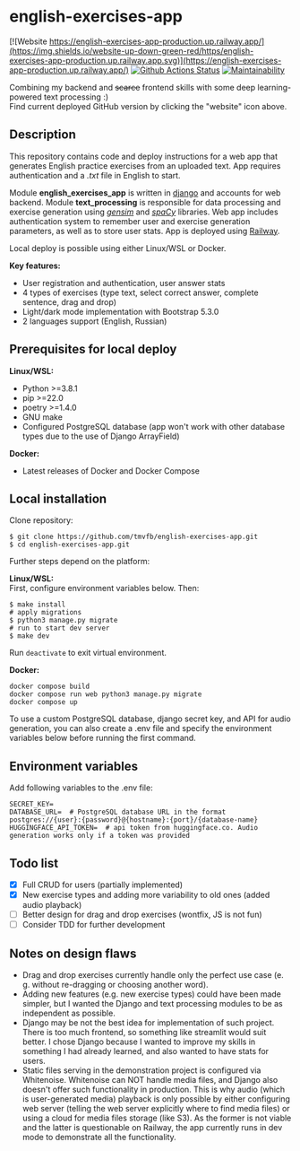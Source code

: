 # english-exercises-app

[![Website https://english-exercises-app-production.up.railway.app/](https://img.shields.io/website-up-down-green-red/https/english-exercises-app-production.up.railway.app.svg)](https://english-exercises-app-production.up.railway.app/)
[![Github Actions Status](https://github.com/tmvfb/english-exercises-app/workflows/Python%20CI/badge.svg)](https://github.com/tmvfb/english-exercises-app/actions)
[![Maintainability](https://api.codeclimate.com/v1/badges/620bb3a35893a3f0e87e/maintainability)](https://codeclimate.com/github/tmvfb/english-exercises-app/maintainability)  

Combining my backend and <s>scarce</s> frontend skills with some deep learning-powered text processing :)  
Find current deployed GitHub version by clicking the "website" icon above.

## Description
This repository contains code and deploy instructions for a web app that generates English practice exercises from an uploaded text. App requires authentication and a *.txt* file in English to start.   
  
Module **english_exercises_app** is written in [django](https://github.com/django/django) and accounts for web backend. Module **text_processing** is responsible for data processing and exercise generation using [*gensim*](https://github.com/RaRe-Technologies/gensim) and [*spaCy*](https://github.com/explosion/spaCy) libraries. Web app includes authentication system to remember user and exercise generation parameters, as well as to store user stats. App is deployed using [Railway](https://railway.app/).
  
Local deploy is possible using either Linux/WSL or Docker.
  
**Key features:**
* User registration and authentication, user answer stats
* 4 types of exercises (type text, select correct answer, complete sentence, drag and drop)
* Light/dark mode implementation with Bootstrap 5.3.0
* 2 languages support (English, Russian)

## Prerequisites for local deploy
**Linux/WSL:**  
* Python >=3.8.1
* pip >=22.0
* poetry >=1.4.0
* GNU make
* Configured PostgreSQL database (app won't work with other database types due to the use of Django ArrayField)
  
**Docker:**  
* Latest releases of Docker and Docker Compose

## Local installation
Clone repository:
```
$ git clone https://github.com/tmvfb/english-exercises-app.git
$ cd english-exercises-app.git 
```
Further steps depend on the platform:
   
**Linux/WSL:**  
First, configure environment variables below. Then:
```
$ make install
# apply migrations
$ python3 manage.py migrate
# run to start dev server
$ make dev
```
Run `deactivate` to exit virtual environment.
  
**Docker:**  
```
docker compose build
docker compose run web python3 manage.py migrate
docker compose up
```
To use a custom PostgreSQL database, django secret key, and API for audio generation, you can also create a .env file and specify the environment variables below before running the first command.  

## Environment variables
Add following variables to the .env file:
```
SECRET_KEY=
DATABASE_URL=  # PostgreSQL database URL in the format postgres://{user}:{password}@{hostname}:{port}/{database-name}
HUGGINGFACE_API_TOKEN=  # api token from huggingface.co. Audio generation works only if a token was provided
```

## Todo list
* [x] Full CRUD for users (partially implemented)  
* [x] New exercise types and adding more variability to old ones (added audio playback)  
* [ ] Better design for drag and drop exercises (wontfix, JS is not fun)  
* [ ] Consider TDD for further development  

## Notes on design flaws
* Drag and drop exercises currently handle only the perfect use case (e. g. without re-dragging or choosing another word).
* Adding new features (e.g. new exercise types) could have been made simpler, but I wanted the Django and text processing modules to be as independent as possible.
* Django may be not the best idea for implementation of such project. There is too much frontend, so something like streamlit would suit better. I chose Django because I wanted to improve my skills in something I had already learned, and also wanted to have stats for users.
* Static files serving in the demonstration project is configured via Whitenoise. Whitenoise can NOT handle media files, and Django also doesn't offer such functionality in production. This is why audio (which is user-generated media) playback is only possible by either configuring web server (telling the web server explicitly where to find media files) or using a cloud for media files storage (like S3). As the former is not viable and the latter is questionable on Railway, the app currently runs in dev mode to demonstrate all the functionality.
